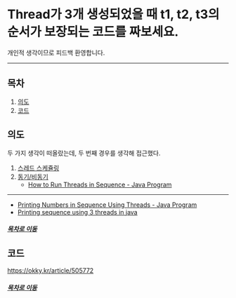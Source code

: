 Thread가 3개 생성되었을 때 t1, t2, t3의 순서가 보장되는 코드를 짜보세요.
=====
개인적 생각이므로 피드백 환영합니다.
- - -
## 목차
1. [의도](#의도)
2. [코드](#코드)

## 의도
두 가지 생각이 떠올랐는데, 두 번째 경우를 생각해 접근했다.

1. [스레드 스케쥴링](https://endorphin0710.tistory.com/27)
2. [동기/비동기](https://cornswrold.tistory.com/187)
	* [How to Run Threads in Sequence - Java Program](https://netjs.blogspot.com/2016/10/how-to-run-threads-in-sequence-java-program.html)

- - -
* [Printing Numbers in Sequence Using Threads - Java Program](https://netjs.blogspot.com/2018/04/printing-numbers-sequence-using-threads-java-program.html)
* [Printing sequence using 3 threads in java](https://java2blog.com/print-sequence-3-threads-java/)

##### [목차로 이동](#목차)

## 코드
https://okky.kr/article/505772

##### [목차로 이동](#목차)